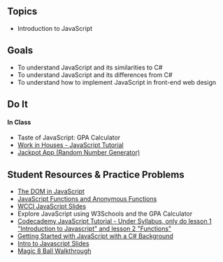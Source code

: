 ## Topics
  - Introduction to JavaScript
  
## Goals
 - To understand JavaScript and its similarities to C#
 - To understand JavaScript and its differences from C#
 - To understand how to implement JavaScript in front-end web design
   
## Do It

#### In Class
  - Taste of JavaScript: GPA Calculator
  - [Work in Houses - JavaScript Tutorial](https://javascript.info/first-steps)
  - [Jackpot App (Random Number Generator)](https://github.com/WeCanCodeIT/Jackpot-Summer-2017-CLE)
    

## Student Resources & Practice Problems
  - [The DOM in JavaScript](https://www.w3schools.com/js/js_htmldom.asp)
  - [JavaScript Functions and Anonymous Functions](http://helephant.com/2008/08/23/javascript-anonymous-functions/)
  - [WCCI JavaScript Slides](https://docs.google.com/a/wecancodeit.org/presentation/d/1c9QeunLMM2kiIHH6Dk8a-TcZUamW2TuSxt8aIpcJYQw/edit?usp=sharing)
 - Explore JavaScript using W3Schools and the GPA Calculator
 - [Codecademy JavaScript Tutorial - Under Syllabus, only do lesson 1 "Introduction to Javascript" and lesson 2 "Functions"](https://www.codecademy.com/learn/javascript)
 - [Getting Started with JavaScript with a C# Background](https://mauricebutler.wordpress.com/2011/11/07/getting-started-with-javascript-with-a-c-background/)
 - [Intro to Javascript Slides](https://docs.google.com/presentation/d/1c9QeunLMM2kiIHH6Dk8a-TcZUamW2TuSxt8aIpcJYQw/edit?usp=sharing)
 - [Magic 8 Ball Walkthrough](https://docs.google.com/presentation/d/1HGAn0TQYeP9VCh5gTQA-J1i3AEQNzY033mkZTMV1HCg/edit?usp=sharing)
 
